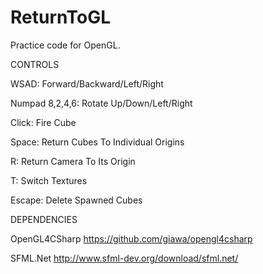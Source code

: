 # ReturnToGL
Practice code for OpenGL.

CONTROLS

WSAD: Forward/Backward/Left/Right

Numpad 8,2,4,6: Rotate Up/Down/Left/Right

Click: Fire Cube

Space: Return Cubes To Individual Origins

R: Return Camera To Its Origin

T: Switch Textures

Escape: Delete Spawned Cubes



DEPENDENCIES

OpenGL4CSharp https://github.com/giawa/opengl4csharp

SFML.Net http://www.sfml-dev.org/download/sfml.net/
